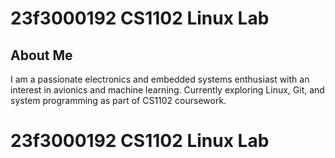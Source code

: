 # 23f3000192 CS1102 Linux Lab

## About Me  
I am a passionate electronics and embedded systems enthusiast with an interest in avionics and machine learning. Currently exploring Linux, Git, and system programming as part of CS1102 coursework.  
# 23f3000192 CS1102 Linux Lab

